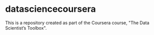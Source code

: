 # datasciencecoursera
This is a repository created as part of the Coursera course, "The Data Scientist’s Toolbox".
